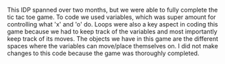 This IDP spanned over two months, but we were able to fully complete the tic tac toe game. To code we used variables, which was super amount for controlling what 'x' and 'o' do. Loops were also a key aspect in coding this game because we had to keep track of the variables and most importantly keep track of its moves. The objects we have in this game are the different spaces where the variables can move/place themselves on. I did not make changes to this code because the game was thoroughly completed. 